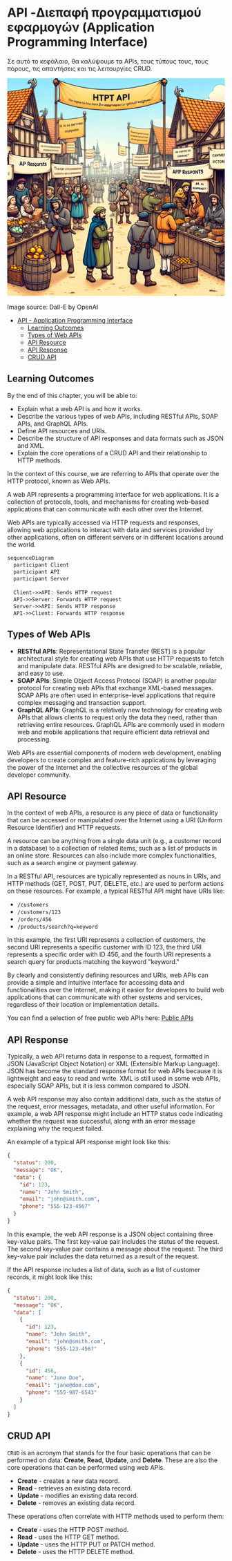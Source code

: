 # API -Διεπαφή προγραμματισμού εφαρμογών (Application Programming Interface)

Σε αυτό το κεφάλαιο, θα καλύψουμε τα APIs, τους τύπους τους, τους πόρους, τις απαντήσεις και τις λειτουργίες CRUD.

![HTTP API](HTTP-API.webp)

Image source: Dall-E by OpenAI

- [API - Application Programming Interface](#api---application-programming-interface)
  - [Learning Outcomes](#learning-outcomes)
  - [Types of Web APIs](#types-of-web-apis)
  - [API Resource](#api-resource)
  - [API Response](#api-response)
  - [CRUD API](#crud-api)

## Learning Outcomes

By the end of this chapter, you will be able to:

- Explain what a web API is and how it works.
- Describe the various types of web APIs, including RESTful APIs, SOAP APIs, and GraphQL APIs.
- Define API resources and URIs.
- Describe the structure of API responses and data formats such as JSON and XML.
- Explain the core operations of a CRUD API and their relationship to HTTP methods.

In the context of this course, we are referring to APIs that operate over the HTTP protocol, known as Web APIs.

A web API represents a programming interface for web applications. It is a collection of protocols, tools, and mechanisms for creating web-based applications that can communicate with each other over the Internet.

Web APIs are typically accessed via HTTP requests and responses, allowing web applications to interact with data and services provided by other applications, often on different servers or in different locations around the world.

```mermaid
sequenceDiagram
  participant Client
  participant API
  participant Server

  Client->>API: Sends HTTP request
  API->>Server: Forwards HTTP request
  Server->>API: Sends HTTP response
  API->>Client: Forwards HTTP response
```

## Types of Web APIs

- **RESTful APIs**: Representational State Transfer (REST) is a popular architectural style for creating web APIs that use HTTP requests to fetch and manipulate data. RESTful APIs are designed to be scalable, reliable, and easy to use.
- **SOAP APIs**: Simple Object Access Protocol (SOAP) is another popular protocol for creating web APIs that exchange XML-based messages. SOAP APIs are often used in enterprise-level applications that require complex messaging and transaction support.
- **GraphQL APIs**: GraphQL is a relatively new technology for creating web APIs that allows clients to request only the data they need, rather than retrieving entire resources. GraphQL APIs are commonly used in modern web and mobile applications that require efficient data retrieval and processing.

Web APIs are essential components of modern web development, enabling developers to create complex and feature-rich applications by leveraging the power of the Internet and the collective resources of the global developer community.

## API Resource

In the context of web APIs, a resource is any piece of data or functionality that can be accessed or manipulated over the Internet using a URI (Uniform Resource Identifier) and HTTP requests.

A resource can be anything from a single data unit (e.g., a customer record in a database) to a collection of related items, such as a list of products in an online store. Resources can also include more complex functionalities, such as a search engine or payment gateway.

In a RESTful API, resources are typically represented as nouns in URIs, and HTTP methods (GET, POST, PUT, DELETE, etc.) are used to perform actions on these resources. For example, a typical RESTful API might have URIs like:

- `/customers`
- `/customers/123`
- `/orders/456`
- `/products/search?q=keyword`

In this example, the first URI represents a collection of customers, the second URI represents a specific customer with ID 123, the third URI represents a specific order with ID 456, and the fourth URI represents a search query for products matching the keyword "keyword."

By clearly and consistently defining resources and URIs, web APIs can provide a simple and intuitive interface for accessing data and functionalities over the Internet, making it easier for developers to build web applications that can communicate with other systems and services, regardless of their location or implementation details.

You can find a selection of free public web APIs here: [Public APIs](https://github.com/public-apis/public-apis)

## API Response

Typically, a web API returns data in response to a request, formatted in JSON (JavaScript Object Notation) or XML (Extensible Markup Language). JSON has become the standard response format for web APIs because it is lightweight and easy to read and write. XML is still used in some web APIs, especially SOAP APIs, but it is less common compared to JSON.

A web API response may also contain additional data, such as the status of the request, error messages, metadata, and other useful information. For example, a web API response might include an HTTP status code indicating whether the request was successful, along with an error message explaining why the request failed.

An example of a typical API response might look like this:

```json
{
  "status": 200,
  "message": "OK",
  "data": {
    "id": 123,
    "name": "John Smith",
    "email": "john@smith.com",
    "phone": "555-123-4567"
  }
}
```

In this example, the web API response is a JSON object containing three key-value pairs. The first key-value pair includes the status of the request. The second key-value pair contains a message about the request. The third key-value pair includes the data returned as a result of the request.

If the API response includes a list of data, such as a list of customer records, it might look like this:

```json
{
  "status": 200,
  "message": "OK",
  "data": [
    {
      "id": 123,
      "name": "John Smith",
      "email": "john@smith.com",
      "phone": "555-123-4567"
    },
    {
      "id": 456,
      "name": "Jane Doe",
      "email": "jane@doe.com",
      "phone": "555-987-6543"
    }
  ]
}
```

## CRUD API

`CRUD` is an acronym that stands for the four basic operations that can be performed on data: **Create**, **Read**, **Update**, and **Delete**. These are also the core operations that can be performed using web APIs.

- **Create** - creates a new data record.
- **Read** - retrieves an existing data record.
- **Update** - modifies an existing data record.
- **Delete** - removes an existing data record.

These operations often correlate with HTTP methods used to perform them:

- **Create** - uses the HTTP POST method.
- **Read** - uses the HTTP GET method.
- **Update** - uses the HTTP PUT or PATCH method.
- **Delete** - uses the HTTP DELETE method.
